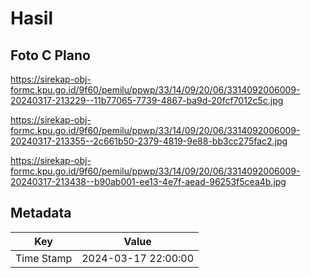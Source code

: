 # Hasil

## Foto C Plano

https://sirekap-obj-formc.kpu.go.id/9f60/pemilu/ppwp/33/14/09/20/06/3314092006009-20240317-213229--11b77065-7739-4867-ba9d-20fcf7012c5c.jpg

https://sirekap-obj-formc.kpu.go.id/9f60/pemilu/ppwp/33/14/09/20/06/3314092006009-20240317-213355--2c661b50-2379-4819-9e88-bb3cc275fac2.jpg

https://sirekap-obj-formc.kpu.go.id/9f60/pemilu/ppwp/33/14/09/20/06/3314092006009-20240317-213438--b90ab001-ee13-4e7f-aead-96253f5cea4b.jpg


## Metadata

| Key        | Value               |
| ---------- | ------------------- |
| Time Stamp | 2024-03-17 22:00:00 |



